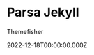 ---
title: Parsa Jekyll
github: https://github.com/themefisher/parsa-jekyll/
demo: https://demo.themefisher.com/parsa/
author: Themefisher
author_link: https://themefisher.com
date: 2022-12-18T00:00:00.000Z
description: Parsa is a beautiful Jekyll blog theme that is ideal for representing your personal blog website. This theme can be used for portfolio website.
ssg:
  - Jekyll
css:
  - Bootstrap
cms:
  - Markdown
category:
  - Blog
draft: false
---